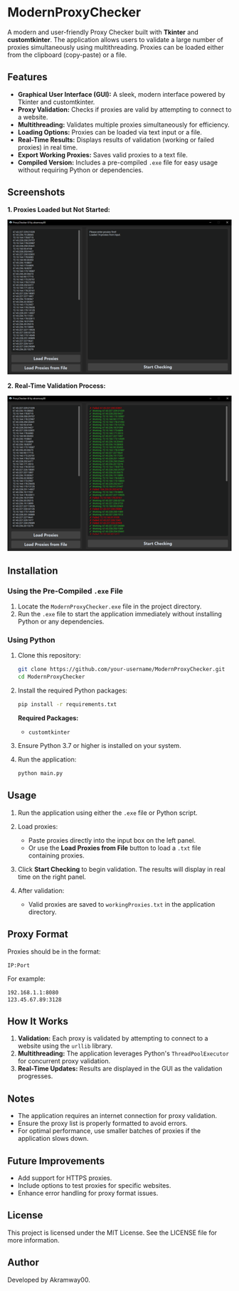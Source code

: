 # ModernProxyChecker

A modern and user-friendly Proxy Checker built with **Tkinter** and **customtkinter**. The application allows users to validate a large number of proxies simultaneously using multithreading. Proxies can be loaded either from the clipboard (copy-paste) or a file.

## Features

- **Graphical User Interface (GUI):** A sleek, modern interface powered by Tkinter and customtkinter.
- **Proxy Validation:** Checks if proxies are valid by attempting to connect to a website.
- **Multithreading:** Validates multiple proxies simultaneously for efficiency.
- **Loading Options:** Proxies can be loaded via text input or a file.
- **Real-Time Results:** Displays results of validation (working or failed proxies) in real time.
- **Export Working Proxies:** Saves valid proxies to a text file.
- **Compiled Version:** Includes a pre-compiled `.exe` file for easy usage without requiring Python or dependencies.

## Screenshots

**1. Proxies Loaded but Not Started:**

![Screenshot of loaded proxies](screenStart.PNG)

**2. Real-Time Validation Process:**

![Screenshot of real-time validation](screenCheck.PNG)

## Installation

### Using the Pre-Compiled `.exe` File

1. Locate the `ModernProxyChecker.exe` file in the project directory.
2. Run the `.exe` file to start the application immediately without installing Python or any dependencies.

### Using Python

1. Clone this repository:
   ```bash
   git clone https://github.com/your-username/ModernProxyChecker.git
   cd ModernProxyChecker
   ```

2. Install the required Python packages:
   ```bash
   pip install -r requirements.txt
   ```

   **Required Packages:**
   - `customtkinter`

3. Ensure Python 3.7 or higher is installed on your system.

4. Run the application:
   ```bash
   python main.py
   ```

## Usage

1. Run the application using either the `.exe` file or Python script.

2. Load proxies:
   - Paste proxies directly into the input box on the left panel.
   - Or use the **Load Proxies from File** button to load a `.txt` file containing proxies.

3. Click **Start Checking** to begin validation. The results will display in real time on the right panel.

4. After validation:
   - Valid proxies are saved to `workingProxies.txt` in the application directory.

## Proxy Format

Proxies should be in the format:
```
IP:Port
```
For example:
```
192.168.1.1:8080
123.45.67.89:3128
```

## How It Works

1. **Validation:** Each proxy is validated by attempting to connect to a website using the `urllib` library.
2. **Multithreading:** The application leverages Python's `ThreadPoolExecutor` for concurrent proxy validation.
3. **Real-Time Updates:** Results are displayed in the GUI as the validation progresses.

## Notes

- The application requires an internet connection for proxy validation.
- Ensure the proxy list is properly formatted to avoid errors.
- For optimal performance, use smaller batches of proxies if the application slows down.

## Future Improvements

- Add support for HTTPS proxies.
- Include options to test proxies for specific websites.
- Enhance error handling for proxy format issues.

## License

This project is licensed under the MIT License. See the LICENSE file for more information.

## Author

Developed by Akramway00.
